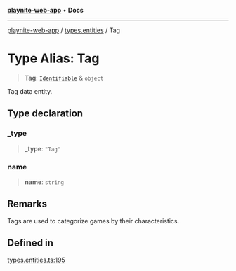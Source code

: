 [**playnite-web-app**](../../README.md) • **Docs**

***

[playnite-web-app](../../README.md) / [types.entities](../README.md) / Tag

# Type Alias: Tag

> **Tag**: [`Identifiable`](Identifiable.md) & `object`

Tag data entity.

## Type declaration

### \_type

> **\_type**: `"Tag"`

### name

> **name**: `string`

## Remarks

Tags are used to categorize games by their characteristics.

## Defined in

[types.entities.ts:195](https://github.com/andrew-codes/playnite-web/blob/62650104502962ee3f84085d0697cd28bab46d1c/apps/playnite-web/src/server/data/types.entities.ts#L195)
